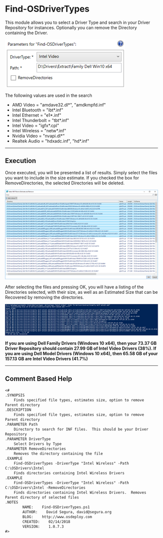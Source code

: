 # Find-OSDriverTypes

This module allows you to select a Driver Type and search in your Driver Repository for instances.  Optionally you can remove the Directory containing the Driver.

![](/assets/2018-02-14_2-18-01.png)

The following values are used in the search

* AMD Video = "amdave32.dl\*", "amdkmpfd.inf"
* Intel Bluetooth = "ibt\*.inf"
* Intel Ethernet = "e1\*.inf"
* Intel Thunderbolt = "tbt\*.inf"
* Intel Video = "igfx\*.cpl"
* Intel Wireless = "netw\*.inf"
* Nvidia Video = "nvapi.dl\*"
* Realtek Audio = "hdxadc.inf", "hd\*.inf"

---

## Execution

Once executed, you will be presented a list of results.  Simply select the files you want to include in the size estimate.  If you checked the box for RemoveDirectories, the selected Directories will be deleted.

![](/assets/2018-02-14_2-22-51.png)

After selecting the files and pressing OK, you will have a listing of the Directories selected, with their size, as well as an Estimated Size that can be Recovered by removing the directories.

![](/assets/2018-02-14_2-24-38.png)

**If you are using Dell Family Drivers \(Windows 10 x64\), then your 73.37 GB Driver Repository should contain 27.99 GB of Intel Video Drivers \(38%\).  If you are using Dell Model Drivers \(Windows 10 x64\), then 65.58 GB of your 157.13 GB are Intel Video Drivers \(41.7%\)**

---

## Comment Based Help

```
<#
.SYNOPSIS
    Finds specified file types, estimates size, option to remove Parent directory
.DESCRIPTION
    Finds specified file types, estimates size, option to remove Parent directory
.PARAMETER Path
    Directory to search for INF files.  This should be your Driver Repository
.PARAMETER DriverType
    Select Drivers by Type
.PARAMETER RemoveDirectories
    Removes the directory containing the file
.EXAMPLE
    Find-OSDriverTypes -DriverType "Intel Wireless" -Path C:\OSDrivers\Intel
    Finds directories containing Intel Wireless Drivers
.EXAMPLE
    Find-OSDriverTypes -DriverType "Intel Wireless" -Path C:\OSDrivers\Intel -RemoveDirectories
    Finds directories containing Intel Wireless Drivers.  Removes Parent directory of selected files
.NOTES
        NAME:    Find-OSDriverTypes.ps1
        AUTHOR:    David Segura, david@segura.org
        BLOG:    http://www.osdeploy.com
        CREATED:    02/14/2018
        VERSION:    1.0.7.3
#>
```



